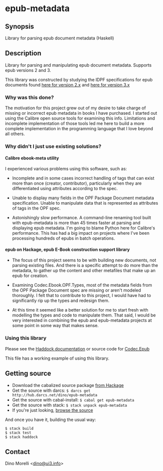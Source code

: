# epub-metadata


## Synopsis

Library for parsing epub document metadata (Haskell)


## Description

Library for parsing and manipulating epub document metadata. Supports epub versions 2 and 3.

This library was constructed by studying the IDPF specifications for epub documents found [here for version 2.x](http://www.idpf.org/epub/20/spec/OPF_2.0.1_draft.htm) and [here for version 3.x](http://www.idpf.org/epub/30/spec/epub30-publications.html)


### Why was this done?

The motivation for this project grew out of my desire to take charge
of missing or incorrect epub metadata in books I have purchased. I
started out using the Calibre open source tools for examining this
info. Limitations and incomplete implementation of those tools led
me here to build a more complete implementation in the programming
language that I love beyond all others.


### Why didn't I just use existing solutions?

#### Calibre ebook-meta utility

I experienced various problems using this software, such as:

* Incomplete and in some cases incorrect handling of tags that can
  exist more than once (creator, contributor), particularly when they
  are differentiated using attributes according to the spec.

* Unable to display many fields in the OPF Package Document metadata
  specification. Unable to manipulate data that is represented as
  attributes of tags in the OPF spec.

* Astonishingly slow performance. A command-line renaming tool built with
  epub-metadata is more than 45 times faster at parsing and displaying
  epub metadata. I'm going to blame Python here for Calibre's
  performance. This has had a big impact on projects where I've been
  processing hundreds of epubs in batch operations.


#### epub on Hackage, epub E-Book construction support library

* The focus of this project seems to be with building new documents,
  not parsing existing files. And there is a specific attempt to do more
  than the metadata, to gather up the content and other metafiles that
  make up an epub for creation.

* Examining Codec.Ebook.OPF.Types, most of the metadata fields
  from the OPF Package Document spec are missing or aren't modeled
  thoroughly. I felt that to contribute to this project, I would have
  had to significantly rip up the types and redesign them.

* At this time it seemed like a better solution for me to
  start fresh with modelling the types and code to manipulate them. That
  said, I would be very interested in combining the epub and epub-metadata
  projects at some point in some way that makes sense.


### Using this library

   Please see the [Haddock documentation](http://hackage.haskell.org/package/epub-metadata-4.0/docs/Codec-Epub.html) or source code for
   [Codec.Epub](http://hub.darcs.net/dino/epub-metadata/browse/src/Codec/Epub.hs)

   This file has a working example of using this library.


## Getting source

- Download the cabalized source package [from Hackage](http://hackage.haskell.org/package/epub-metadata)
- Get the source with darcs: `$ darcs get http://hub.darcs.net/dino/epub-metadata`
- Get the source with cabal-install: `$ cabal get epub-metadata`
- Get the source with stack: `$ stack unpack epub-metadata`
- If you're just looking, [browse the source](http://hub.darcs.net/dino/epub-metadata)

And once you have it, building the usual way:

    $ stack build
    $ stack test
    $ stack haddock


## Contact

Dino Morelli <[dino@ui3.info](mailto:dino@ui3.info)>
